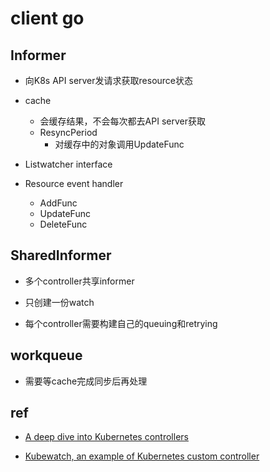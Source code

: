 # client go

## Informer

+ 向K8s API server发请求获取resource状态

+ cache
    + 会缓存结果，不会每次都去API server获取
    + ResyncPeriod
        + 对缓存中的对象调用UpdateFunc

+ Listwatcher interface

+ Resource event handler
    + AddFunc
    + UpdateFunc
    + DeleteFunc

## SharedInformer

+ 多个controller共享informer

+ 只创建一份watch

+ 每个controller需要构建自己的queuing和retrying

## workqueue

+ 需要等cache完成同步后再处理


## ref

+ [A deep dive into Kubernetes controllers](https://engineering.bitnami.com/articles/a-deep-dive-into-kubernetes-controllers.html)

+ [Kubewatch, an example of Kubernetes custom controller](https://engineering.bitnami.com/articles/kubewatch-an-example-of-kubernetes-custom-controller.html)